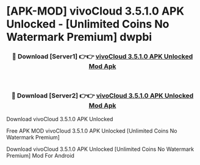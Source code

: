 # [APK-MOD] vivoCloud 3.5.1.0 APK Unlocked - [Unlimited Coins No Watermark Premium] dwpbi



<div align="center">
<h3>🔴 Download [Server1] 👉👉 <a href="https://momento.my/?title=vivoCloud_3.5.1.0_APK_Unlocked">vivoCloud 3.5.1.0 APK Unlocked Mod Apk</a></h3><br>

<h3>🔴 Download [Server2] 👉👉 <a href="https://momento.my/?title=vivoCloud_3.5.1.0_APK_Unlocked">vivoCloud 3.5.1.0 APK Unlocked Mod Apk</a></h3>
</div>



Download vivoCloud 3.5.1.0 APK Unlocked 

Free APK MOD vivoCloud 3.5.1.0 APK Unlocked [Unlimited Coins No Watermark Premium]

Download vivoCloud 3.5.1.0 APK Unlocked [Unlimited Coins No Watermark Premium] Mod For Android
